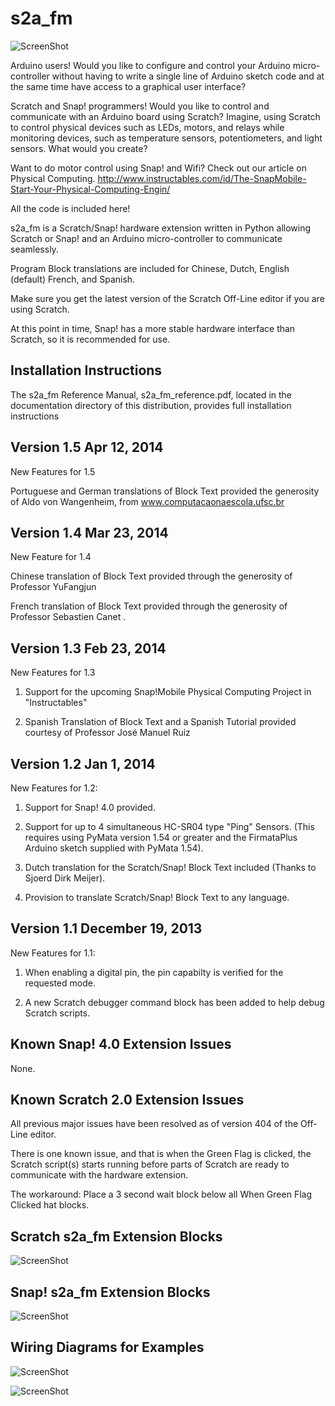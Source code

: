 s2a_fm
======

![ScreenShot](https://raw.github.com/MrYsLab/s2a_fm/master/documentation/scratch_langs.png)

Arduino users! Would you like to configure and control your Arduino micro-controller without having
to write a single line of Arduino sketch code and at the same time have access to a graphical user
interface?

Scratch and Snap! programmers! Would you like to control and communicate with an Arduino board using
Scratch? Imagine, using Scratch to control physical devices such as LEDs, motors, and relays while
monitoring devices, such as temperature sensors, potentiometers, and light sensors. What would you
create?

Want to do motor control using Snap! and Wifi? Check out our article on Physical Computing.
http://www.instructables.com/id/The-SnapMobile-Start-Your-Physical-Computing-Engin/

All the code is included here!

s2a_fm is a Scratch/Snap! hardware extension written in Python allowing Scratch or Snap! and an Arduino
micro-controller to communicate seamlessly.

Program Block translations are included for Chinese, Dutch, English (default) French, and Spanish.

Make sure you get the latest version of the Scratch Off-Line editor if you are using Scratch.

At this point in time, Snap! has a more stable hardware interface than Scratch, so it is recommended for use.


Installation Instructions
--------------------------
The s2a_fm Reference Manual, s2a_fm_reference.pdf, located in the documentation directory of this distribution,
provides full installation instructions

Version 1.5 Apr 12, 2014
------------------------
New Features for 1.5

Portuguese and German translations of Block Text provided the generosity of
Aldo von Wangenheim, from www.computacaonaescola.ufsc.br

Version 1.4 Mar 23, 2014
-----------------------
New Feature for 1.4

Chinese translation of Block Text provided through the generosity of Professor YuFangjun

French translation of Block Text provided through the generosity of Professor Sebastien Canet
.

Version 1.3 Feb 23, 2014
------------------------
New Features for 1.3

1. Support for the upcoming Snap!Mobile Physical Computing Project in "Instructables"

2. Spanish Translation of Block Text and a Spanish Tutorial provided courtesy of Professor
José Manuel Ruiz


Version 1.2 Jan 1, 2014
-----------------------
New Features for 1.2:

1. Support for Snap! 4.0 provided.

2. Support for up to 4 simultaneous HC-SR04 type "Ping" Sensors.
(This requires using PyMata version 1.54 or greater and the FirmataPlus Arduino sketch supplied with PyMata 1.54).

3. Dutch translation for the Scratch/Snap! Block Text included (Thanks to Sjoerd Dirk Meijer).

4. Provision to translate Scratch/Snap! Block Text to any language.

Version 1.1 December 19, 2013
-----------------------------

New Features for 1.1:

1. When enabling a digital pin, the pin capabilty is verified for the requested mode.

2. A new Scratch debugger command block has been added to help debug Scratch scripts.

Known Snap! 4.0 Extension Issues
----------------------
None.


Known Scratch 2.0 Extension Issues
------------
All previous major issues have been resolved as of version 404 of the Off-Line editor.

There is one known issue, and that is when the Green Flag is clicked, the Scratch script(s) starts
running before parts of Scratch are ready to communicate with the hardware extension.

The workaround: Place a 3 second wait block below all When Green Flag Clicked hat blocks.

Scratch s2a_fm Extension Blocks
-------------------------------

![ScreenShot](https://raw.github.com/MrYsLab/s2a_fm/master/documentation/scratch_blocks.png)

Snap! s2a_fm Extension Blocks
-----------------------------
![ScreenShot](https://raw.github.com/MrYsLab/s2a_fm/master/documentation/snap_blocks.png)

Wiring Diagrams for Examples
----------------------------

![ScreenShot](https://raw.github.com/MrYsLab/s2a_fm/master/documentation/LED_EXAMPLE.png)

![ScreenShot](https://raw.github.com/MrYsLab/s2a_fm/master/documentation/pot1.png)

